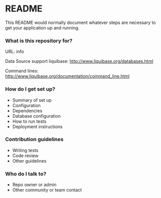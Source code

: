 # README #

This README would normally document whatever steps are necessary to get your application up and running.

### What is this repository for? ###

URL: info 

Data Source support liquibase: http://www.liquibase.org/databases.html

Command lines: http://www.liquibase.org/documentation/command_line.html

### How do I get set up? ###

* Summary of set up
* Configuration
* Dependencies
* Database configuration
* How to run tests
* Deployment instructions

### Contribution guidelines ###

* Writing tests
* Code review
* Other guidelines

### Who do I talk to? ###

* Repo owner or admin
* Other community or team contact